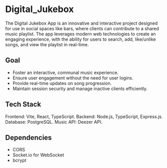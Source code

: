 # Digital_Jukebox

The Digital Jukebox App is an innovative and interactive project designed for use in social spaces like bars, where clients can contribute to a shared music playlist. The app leverages modern web technologies to create an engaging experience, with the ability for users to search, add, like/unlike songs, and view the playlist in real-time.


## Goal
- Foster an interactive, communal music experience.
- Ensure user engagement without the need for user logins.
- Provide real-time updates on song progression.
- Maintain session security and manage inactive clients efficiently.

## Tech Stack
Frontend: Vite, React, TypeScript.
Backend: Node.js, TypeScript, Express.js.
Database: PostgreSQL.
Music API: Deezer API.

## Dependencies
- CORS
- Socket.io for WebSocket
- bcrypt
